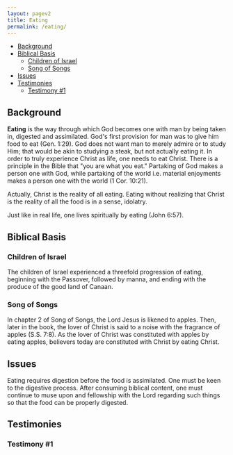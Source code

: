 ```yaml
---
layout: pagev2
title: Eating
permalink: /eating/
---
```

- [Background](#background)
- [Biblical Basis](#biblical-basis)
  - [Children of Israel](#children-of-israel)
  - [Song of Songs](#song-of-songs)
- [Issues](#issues)
- [Testimonies](#testimonies)
  - [Testimony #1](#testimony-1)

## Background

**Eating** is the way through which God becomes one with man by being taken in, digested and assimilated. God's first provision for man was to give him food to eat (Gen. 1:29). God does not want man to merely admire or to study Him; that would be akin to studying a steak, but not actually eating it. In order to truly experience Christ as life, one needs to eat Christ. There is a principle in the Bible that "you are what you eat." Partaking of God makes a person one with God, while partaking of the world i.e. material enjoyments makes a person one with the world (1 Cor. 10:21).

Actually, Christ is the reality of all eating. Eating without realizing that Christ is the reality of all the food is in a sense, idolatry.

Just like in real life, one lives spiritually by eating (John 6:57).

## Biblical Basis

### Children of Israel

The children of Israel experienced a threefold progression of eating, beginning with the Passover, followed by manna, and ending with the produce of the good land of Canaan.

### Song of Songs

In chapter 2 of Song of Songs, the Lord Jesus is likened to apples. Then, later in the book, the lover of Christ is said to a noise with the fragrance of apples (S.S. 7:8). As the lover of Christ was constituted with apples by eating apples, believers today are constituted with Christ by eating Christ.

## Issues

Eating requires digestion before the food is assimilated. One must be keen to the digestive process. After consuming biblical content, one must continue to muse upon and fellowship with the Lord regarding such things so that the food can be properly digested. 

## Testimonies

### Testimony #1

